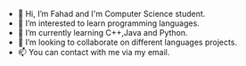 - 👋 Hi, I’m Fahad and I'm Computer Science student.
- 👀 I’m interested to learn programming languages.
- 🌱 I’m currently learning C++,Java and Python.
- 💞️ I’m looking to collaborate on different languages projects.
- 📫 You can contact with me via my email.

<!---
offfahad/offfahad is a ✨ special ✨ repository because its `README.md` (this file) appears on your GitHub profile.
You can click the Preview link to take a look at your changes.
--->
